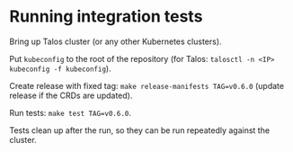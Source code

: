 # Running integration tests

Bring up Talos cluster (or any other Kubernetes clusters).

Put `kubeconfig` to the root of the repository (for Talos: `talosctl -n <IP> kubeconfig -f kubeconfig`).

Create release with fixed tag: `make release-manifests TAG=v0.6.0` (update release if the CRDs are updated).

Run tests: `make test TAG=v0.6.0`.

Tests clean up after the run, so they can be run repeatedly against the cluster.
